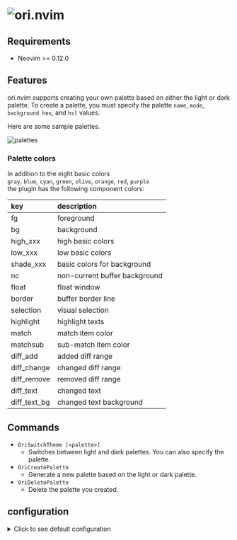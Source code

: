 # ![ori.nvim](https://github.com/user-attachments/assets/0216530d-f5d4-40b2-b760-0332f292b864)

## Requirements

- Neovim >= 0.12.0

## Features

ori.nvim supports creating your own palette based on either the light or dark palette.
To create a palette, you must specify the palette `name`, `mode`, `background hex`, and `hsl` values.

Here are some sample palettes.

![palettes](https://github.com/user-attachments/assets/b7beda9c-53b0-4a9e-8cdb-ea140867c757)

<!-- muted: -->
<!--     mode       : light -->
<!--     bg_hex     : #FEFEFF -->
<!--     hue        : 0.01 -->
<!--     saturation : -0.2 -->
<!--     luminance  : -0.1 -->
<!---->
<!-- faded: -->
<!--     mode       : dark -->
<!--     bg_hex     : #000102 -->
<!--     hue        : 0.01 -->
<!--     saturation : -0.2 -->
<!--     luminance  : -0.1 -->
<!---->
<!-- mint: -->
<!--     mode       : light -->
<!--     bg_hex     : #E1FFF4 -->
<!--     hue        : 0.1 -->
<!--     saturation : 0 -->
<!--     luminance  : -0.05 -->
<!---->
<!-- cinnamon: -->
<!--     mode       : light -->
<!--     bg_hex     : #F3ECE7 -->
<!--     hue        : 0.15 -->
<!--     saturation : -0.2 -->
<!--     luminance  : -0.2 -->
<!---->
<!-- mallow -->
<!--     mode       : dark -->
<!--     bg_hex     : #07171F -->
<!--     hue        : 0.1 -->
<!--     saturation : -0.1 -->
<!--     luminance  : 0 -->
<!---->
<!-- beet: -->
<!--     mode       : dark -->
<!--     bg_hex     : #1D0A11 -->
<!--     hue        : 0.2 -->
<!--     saturation : -0.2 -->
<!--     luminance  : 0 -->

### Palette colors

In addition to the eight basic colors  
`gray`, `blue`, `cyan`, `green`, `olive`, `orange`, `red`, `purple`  
the plugin has the following component colors:  

|key         | description                  |
|:-          |:-                            |
|fg          | foreground                   |
|bg          | background                   |
|high_xxx    | high basic colors            |
|low_xxx     | low basic colors             |
|shade_xxx   | basic colors for background  |
|nc          | non-current buffer background|
|float       | float window                 |
|border      | buffer border line           |
|selection   | visual selection             |
|highlight   | highlight texts              |
|match       | match item color             |
|matchsub    | sub-match item color         |
|diff_add    | added diff range             |
|diff_change | changed diff range           |
|diff_remove | removed diff range           |
|diff_text   | changed text                 |
|diff_text_bg| changed text background      |

## Commands

- `OriSwitchTheme [<palette>]`
  - Switches between light and dark palettes. You can also specify the palette.
- `OriCreatePalette`
  - Generate a new palette based on the light or dark palette.
- `OriDeletePalette`
  - Delete the palette you created.

## configuration

<details>
<summary> Click to see default configuration </summary>

```lua
require("ori").setup({
    -- Enable user commands.
    enable_usercmd = false,
    -- Change the background color of other buffers.
    fade_nc = false,
    -- Background color applied at startup. "light"|"dark"
    background = "dark",
    -- Palette name applied to each mode.
    theme = {
        light = "light",
        dark = "dark"
    }
    --[[ Hlgroups that force guibg to "NONE".
    --   To make the background transparent, add the following hlgroups to your settings:
    --   {'Normal', 'NormalNC', 'NormalFloat', 'LineNr', 'SignColumn', 'FloatBorder', 'FloatTitle', 'FloatFooter'}
    --]]
    transparent = {},
    styles = {
        -- "NONE"|"[bold][,underline][,italic][,...]"]
        comments = "NONE",
        depricated = "NONE",
        diagnostics = "undercurl",
        functions = "NONE",
        keywords = "NONE",
        readonly = "NONE", -- Used for @lsp.mode.readonly
        references = "underline",
        spell = "undercurl",
        strings = "NONE",
        variables = "NONE",
        virtualtext = "NONE",
    },
    disable = {
        borders = false,
        eob_lines = false,
        cursorline = false,
        statusline = false,
        tabline = false,
    },
    --[[ Override or add to default settings. See `nvim_set_hl()`
    --   This is not the default value, it's just a sample.
    custom_highlights = function(opts, colors)
        return {
          light = {
              hlgroup1 = {fg = "#000000", bg = "#FFFFFF", style = "underline"}
              hlgroup2 = {fg = colors.fg, bg = colors.bg, style = opts.styles.keywords}
          },
          dark = {
              hlgroup1 = {fg = "#DFDFDF", bg = "#222222", style = "underline"}
          },
        }
    end,
    --]]
    integrations = {
        -- default hlgroups
        editor = true,
        lsp = true,
        lsp_semantic = true,
        syntax = true,
        treesitter = true,
        nightly = false, -- hlgroups available in nightly build

        -- maintained hlgroups
        blink = false,
        cmp = false,
        dap = false,
        dap_virtual_text = false,
        flash = false,
        fret = false,
        gitsigns = false,
        lazy = false,
        matchwith = false,
        mini_diff = false,
        mini_icons = false,
        nvim_treesitter = false, ---@depricated
        render_markdown = false,
        rereope = false,
        sandwich = false,
        skkeleton_indicator = false,
        snacks = false,
        staba = false,
        trouble = false,

        -- unmaintained hlgroups
        conflict_marker = false,
        fuzzy_motion = false,
        lspsaga = false,
        noice = false,
        notify = false,
        rainbow_delimiters = false, -- false|`high`|`low` Can choose one of either "high" or "low" contrast
        telescope = false,
    },
    -- User's own specified plugins highlight groups
    -- Set the plugin name and value in the same way as the "integrations" table.
    -- Place the color scheme settings under `ori.nvim/lua/ori/integrations/user/`
    -- as `<plugin-name>.lua`.
    -- You can also set a value other than nil or false and use it as a flag.
    user_integrations = {},
})
```

</details>
